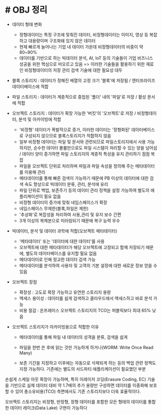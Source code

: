 # # OBJ 정리

- 데이터 형태 변화
  - 정형데이터는 특정 구조에 맞춰진 데이터, 비정형데이터는 이미지, 영상 등 복잡하고 대용량이며 구조화돼 있지 않은 데이터
  - 현재 빠르게 늘어나는 기업 내 데이터 가운데 비정형데이터의 비중이 약 80~90%
  - 데이터를 기반으로 하는 빅데이터 분석, AI, IoT 등의 기술들이 기업 비즈니스 성공을 위한 핵심으로 떠오르고 있음 => 이러한 기술들을 활용하기 위한 재료인 비정형데이터의 저장 관리 검색 기술에 대한 필요성 대두
- 블록 스토리지 : 데이터가 정해진 배열의 고정 크기 '블록'에 저장됨 / 엔터프라이즈 데이터베이스에 적합
- 파일 스토리지 : 데이터가 계층적으로 중첩된 '폴더' 내의 '파일'로 저장 / 활성 문서에 적합
- 오브젝트 스토리지 : 데이터가 확장 가능한 '버킷'의 '오브젝트'로 저장 / 비정형데이터, 분석 및 아카이빙에 적합
  - '비정형' 데이터가 폭발적으로 증가, 이러한 데이터는 '정형화된' 데이터베이스로 구성되지 않으므로 블록스토리지가 적합하지 않음
  - 일부 비정형 데이터는 파일 및 문서와 관련되므로 파일스토리지에서 사용 가능하지만, 순수한 데이터 볼륨만으로도 파일 시스템이 처리할 수 있는 양을 넘어섬 / 데이터 양이 증가하면 파일 스토리지의 계층적 특성을 유지 관리하기 점점 복잡
  - 파일을 오브젝트 단위로 처리하며 파일과 파일 속성을 정의해 주는 메타데이터를 이용해 관리
  - 메타데이터를 통해 빠른 검색이 가능하기 때문에 PB 이상의 데이터에 대한 검색 속도 향상으로 빅데이터 분류, 관리, 분석에 유리
  - 파일 단위로 백업, 보존주기 등의 데이터 관리 정책을 설정 가능하여 별도의 애플리케이션이 필요 없음
  - 비정형 데이터의 증가에 맞춰 네임스페이스가 확장
  - 네임스페이스 무제한(블록,파일은 제한)
  - '추상화'로 복잡성을 처리하여 사용,관리 및 유지 보수 간편
  - 3개 이상의 복제본으로 미러링되기 때문에 복구 능력 우수
- 빅데이터, 분석 및 데이터 과학에 적합(오브젝트 메타데이터)
  - '메타데이터' 또는 '데이터에 대한 데이터'를 사용
  - 오브젝트에 대한 메타데이터가 해당 오브젝트에 고정되고 함께 저장되기 때문에, 별도의 데이터베이스를 유지할 필요 없음
  - 메타데이터로 인해 정교한 데이터 검색 가능
  - 메타데이터를 분석하여 사용자 및 고객의 기본 설정에 대한 새로운 정보 얻을 수 있음
- 오브젝트 장점
  - 확장성 : 고도로 확장 가능하고 유연한 스토리지 용량
  - 액세스 용이성 : 데이터를 쉽게 검색하고 클라우드에서 액세스하고 바로 분석 가능
  - 비용 절감 : 온프레미스 오브젝트 스토리지의 TCO는 퍼블릭보다 최대 65% 낮음
- 오브젝트 스토리지가 아카이빙용으로 적합한 이유

  - 메타데이터를 통해 파일 내 데이터의 성격을 분류, 검색을 쉽게

  - 파일을 한번 쓴 후에 읽는 것만 가능하게 하거나(WORM: Write Once Read Many)
  - 보존 기간을 지정하고 이후에는 자동으로 삭제되게 하는 등의 백업 관련 정책도 지정 가능하다. 기존에는 별도의 서드파티 애플리케이션이 필요했던 부분

손쉽게 스케일 아웃 확장이 가능하며, 특히 이레이저 코딩(Erasure Coding, EC) 기술을 기반으로 실제 데이터 대비 약 1.7배의 추가 용량만 구성하면 데이터를 이중화해 보호할 수 있어 총소유비용(TCO) 측면에서도 기존 스토리지보다 더욱 효율적이다.

 오브젝트 스토리지는 비정형, 반정형, 정형 데이터를 포함한 모든 형태의 데이터를 통합한 데이터 레이크(Data Lake) 구현이 가능하다

